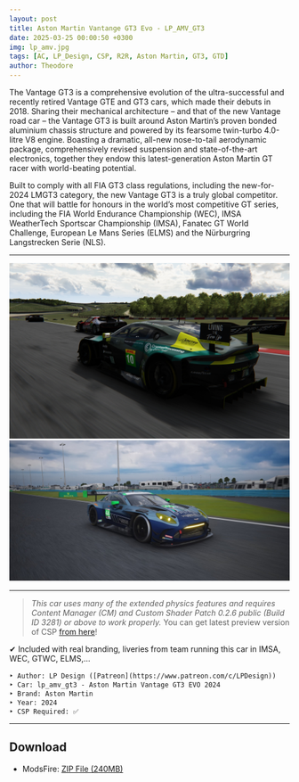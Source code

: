 ```yaml
---
layout: post
title: Aston Martin Vantange GT3 Evo - LP_AMV_GT3
date: 2025-03-25 00:00:50 +0300
img: lp_amv.jpg
tags: [AC, LP_Design, CSP, R2R, Aston Martin, GT3, GTD]
author: Theodore
---
```


The Vantage GT3 is a comprehensive evolution of the ultra-successful and recently retired Vantage GTE and GT3 cars, which made their debuts in 2018. Sharing their mechanical architecture – and that of the new Vantage road car – the Vantage GT3 is built around Aston Martin’s proven bonded aluminium chassis structure and powered by its fearsome twin-turbo 4.0-litre V8 engine. Boasting a dramatic, all-new nose-to-tail aerodynamic package, comprehensively revised suspension and state-of-the-art electronics, together they endow this latest-generation Aston Martin GT racer with world-beating potential.

Built to comply with all FIA GT3 class regulations, including the new-for-2024 LMGT3 category, the new Vantage GT3 is a truly global competitor. One that will battle for honours in the world’s most competitive GT series, including the FIA World Endurance Championship (WEC), IMSA WeatherTech Sportscar Championship (IMSA), Fanatec GT World Challenge, European Le Mans Series (ELMS) and the Nürburgring Langstrecken Serie (NLS).

___________


<img src="/images/pages/lp_amv_1.jpg" class="rounded float-left" alt="lp_amv_1">

<img src="/images/pages/lp_amv_2.jpg" class="rounded float-right" alt="lp_amv_2">

_________________


> *This car uses many of the extended physics features and requires Content Manager (CM) and Custom Shader Patch 0.2.6 public (Build ID 3281) or above to work properly.*  You can get latest preview version of CSP [from here](/2025/04/06/light-patch-v028-preview/)!

✔ Included with real branding, liveries from team running this car in IMSA, WEC, GTWC, ELMS,...

	‣ Author: LP Design ([Patreon](https://www.patreon.com/c/LPDesign))
	‣ Car: lp_amv_gt3 - Aston Martin Vantage GT3 EVO 2024
	‣ Brand: Aston Martin
	‣ Year: 2024
	‣ CSP Required: ✅

____

## Download
- ModsFire: [ZIP File (240MB)](https://modsfire.com/9h7Vod82w600HM3)
